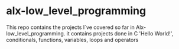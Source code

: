 # alx-low_level_programming
This repo contains the projects I`ve covered so far in Alx-low_level_programming.
it contains projects done in C 'Hello World!', conditionals, functions, variables, loops and operators

